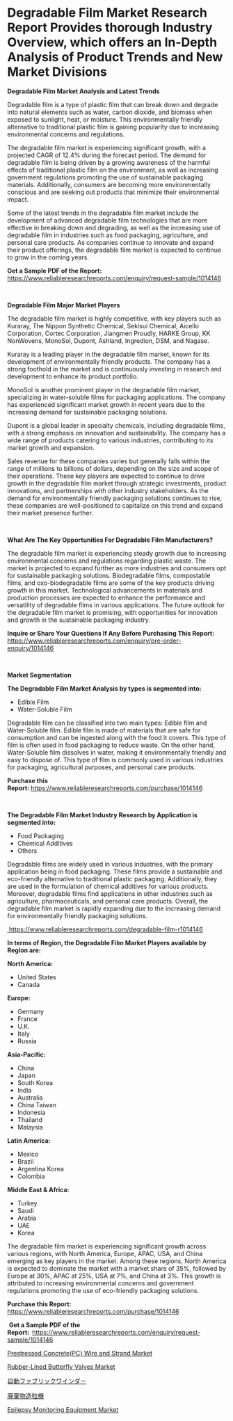 <p><h1>Degradable Film Market Research Report Provides thorough Industry Overview, which offers an In-Depth Analysis of Product Trends and New Market Divisions</h1></p><p><strong>Degradable Film Market Analysis and Latest Trends</strong></p>
<p><p>Degradable film is a type of plastic film that can break down and degrade into natural elements such as water, carbon dioxide, and biomass when exposed to sunlight, heat, or moisture. This environmentally friendly alternative to traditional plastic film is gaining popularity due to increasing environmental concerns and regulations.</p><p>The degradable film market is experiencing significant growth, with a projected CAGR of 12.4% during the forecast period. The demand for degradable film is being driven by a growing awareness of the harmful effects of traditional plastic film on the environment, as well as increasing government regulations promoting the use of sustainable packaging materials. Additionally, consumers are becoming more environmentally conscious and are seeking out products that minimize their environmental impact.</p><p>Some of the latest trends in the degradable film market include the development of advanced degradable film technologies that are more effective in breaking down and degrading, as well as the increasing use of degradable film in industries such as food packaging, agriculture, and personal care products. As companies continue to innovate and expand their product offerings, the degradable film market is expected to continue to grow in the coming years.</p></p>
<p><strong>Get a Sample PDF of the Report:&nbsp;</strong> <a href="https://www.reliableresearchreports.com/enquiry/request-sample/1014146">https://www.reliableresearchreports.com/enquiry/request-sample/1014146</a></p>
<p>&nbsp;</p>
<p><strong>Degradable Film Major Market Players</strong></p>
<p><p>The degradable film market is highly competitive, with key players such as Kuraray, The Nippon Synthetic Chemical, Sekisui Chemical, Aicello Corporation, Cortec Corporation, Jiangmen Proudly, HARKE Group, KK NonWovens, MonoSol, Dupont, Ashland, Ingredion, DSM, and Nagase. </p><p>Kuraray is a leading player in the degradable film market, known for its development of environmentally friendly products. The company has a strong foothold in the market and is continuously investing in research and development to enhance its product portfolio.</p><p>MonoSol is another prominent player in the degradable film market, specializing in water-soluble films for packaging applications. The company has experienced significant market growth in recent years due to the increasing demand for sustainable packaging solutions.</p><p>Dupont is a global leader in specialty chemicals, including degradable films, with a strong emphasis on innovation and sustainability. The company has a wide range of products catering to various industries, contributing to its market growth and expansion.</p><p>Sales revenue for these companies varies but generally falls within the range of millions to billions of dollars, depending on the size and scope of their operations. These key players are expected to continue to drive growth in the degradable film market through strategic investments, product innovations, and partnerships with other industry stakeholders. As the demand for environmentally friendly packaging solutions continues to rise, these companies are well-positioned to capitalize on this trend and expand their market presence further.</p></p>
<p>&nbsp;</p>
<p><strong>What Are The Key Opportunities For Degradable Film Manufacturers?</strong></p>
<p><p>The degradable film market is experiencing steady growth due to increasing environmental concerns and regulations regarding plastic waste. The market is projected to expand further as more industries and consumers opt for sustainable packaging solutions. Biodegradable films, compostable films, and oxo-biodegradable films are some of the key products driving growth in this market. Technological advancements in materials and production processes are expected to enhance the performance and versatility of degradable films in various applications. The future outlook for the degradable film market is promising, with opportunities for innovation and growth in the sustainable packaging industry.</p></p>
<p><strong>Inquire or Share Your Questions If Any Before Purchasing This Report:</strong> <a href="https://www.reliableresearchreports.com/enquiry/pre-order-enquiry/1014146">https://www.reliableresearchreports.com/enquiry/pre-order-enquiry/1014146</a></p>
<p>&nbsp;</p>
<p><strong>Market Segmentation</strong></p>
<p><strong>The Degradable Film Market Analysis by types is segmented into:</strong></p>
<p><ul><li>Edible Film</li><li>Water-Soluble Film</li></ul></p>
<p><p>Degradable film can be classified into two main types: Edible film and Water-Soluble film. Edible film is made of materials that are safe for consumption and can be ingested along with the food it covers. This type of film is often used in food packaging to reduce waste. On the other hand, Water-Soluble film dissolves in water, making it environmentally friendly and easy to dispose of. This type of film is commonly used in various industries for packaging, agricultural purposes, and personal care products.</p></p>
<p><strong>Purchase this Report:&nbsp;</strong><a href="https://www.reliableresearchreports.com/purchase/1014146">https://www.reliableresearchreports.com/purchase/1014146</a></p>
<p>&nbsp;</p>
<p><strong>The Degradable Film Market Industry Research by Application is segmented into:</strong></p>
<p><ul><li>Food Packaging</li><li>Chemical Additives</li><li>Others</li></ul></p>
<p><p>Degradable films are widely used in various industries, with the primary application being in food packaging. These films provide a sustainable and eco-friendly alternative to traditional plastic packaging. Additionally, they are used in the formulation of chemical additives for various products. Moreover, degradable films find applications in other industries such as agriculture, pharmaceuticals, and personal care products. Overall, the degradable film market is rapidly expanding due to the increasing demand for environmentally friendly packaging solutions.</p></p>
<p><a href="https://www.reliableresearchreports.com/degradable-film-r1014146">&nbsp;https://www.reliableresearchreports.com/degradable-film-r1014146</a></p>
<p><strong>In terms of Region, the Degradable Film Market Players available by Region are:</strong></p>
<p>
    <p> <strong> North America: </strong>
        <ul>
            <li>United States</li>
            <li>Canada</li>
        </ul>
        </p> 
    <p> <strong> Europe: </strong>
        <ul>
            <li>Germany</li>
            <li>France</li>
            <li>U.K.</li>
            <li>Italy</li>
            <li>Russia</li>
        </ul>
        </p> 
    <p> <strong> Asia-Pacific: </strong>
        <ul>
            <li>China</li>
            <li>Japan</li>
            <li>South Korea</li>
            <li>India</li>
            <li>Australia</li>
            <li>China Taiwan</li>
            <li>Indonesia</li>
            <li>Thailand</li>
            <li>Malaysia</li>
        </ul>
        </p> 
    <p> <strong> Latin America: </strong>
        <ul>
            <li>Mexico</li>
            <li>Brazil</li>
            <li>Argentina Korea</li>
            <li>Colombia</li>
        </ul>
        </p> 
    <p> <strong> Middle East & Africa: </strong>
        <ul>
            <li>Turkey</li>
            <li>Saudi</li>
            <li>Arabia</li>
            <li>UAE</li>
            <li>Korea</li>
        </ul>
    </p>
    </p>
<p><p>The degradable film market is experiencing significant growth across various regions, with North America, Europe, APAC, USA, and China emerging as key players in the market. Among these regions, North America is expected to dominate the market with a market share of 35%, followed by Europe at 30%, APAC at 25%, USA at 7%, and China at 3%. This growth is attributed to increasing environmental concerns and government regulations promoting the use of eco-friendly packaging solutions.</p></p>
<p><strong>Purchase this Report: </strong><a href="https://www.reliableresearchreports.com/purchase/1014146">https://www.reliableresearchreports.com/purchase/1014146</a></p>
<p>&nbsp;<strong>Get a Sample PDF of the Report:&nbsp;&nbsp;</strong><a href="https://www.reliableresearchreports.com/enquiry/request-sample/1014146">https://www.reliableresearchreports.com/enquiry/request-sample/1014146</a></p>
<p><strong></strong></p>
<p><p><a href="https://www.linkedin.com/pulse/global-prestressed-concretepc-wire-strand-market-analysis-trends-9lpkc">Prestressed Concrete(PC) Wire and Strand Market</a></p><p><a href="https://issuu.com/reportprime-2/docs/rubber-lined-butterfly-valves-market-size-2030.ppt">Rubber-Lined Butterfly Valves Market</a></p><p><a href="https://github.com/RaeJenkins1952/Market-Research-Report-List-2/blob/main/8160246172660.md">自動ファブリックワインダー</a></p><p><a href="https://github.com/andrade7361/Market-Research-Report-List-2/blob/main/7831691172659.md">廃棄物造粒機</a></p><p><a href="https://github.com/khkjaxbn36/Market-Research-Report-List-1/blob/main/epilepsy-monitoring-equipment-market.md">Epilepsy Monitoring Equipment Market</a></p></p>
